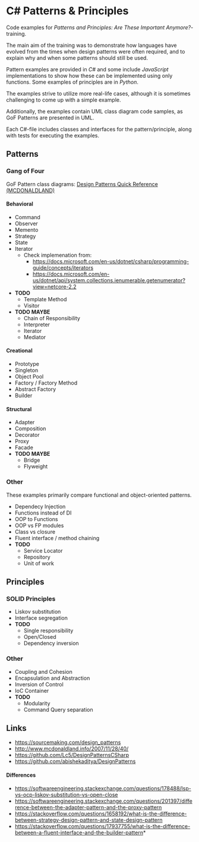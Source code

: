 # C# Patterns & Principles

Code examples for _Patterns and Principles: Are These Important Anymore?_-training.

The main aim of the training was to demonstrate how languages have evolved from the times when design patterns were often required, and to explain why and when some patterns should still be used.

Pattern examples are provided in _C#_ and some include _JavaScript_ implementations to show how these can be implemented using only functions. Some examples of principles are in _Python_.

The examples strive to utilize more real-life cases, although it is sometimes challenging to come up with a simple example.

Additionally, the examples contain UML class diagram code samples, as GoF Patterns are presented in UML.

Each C#-file includes classes and interfaces for the pattern/principle, along with tests for executing the examples.

## Patterns

### Gang of Four

GoF Pattern class diagrams: [Design Patterns Quick Reference (MCDONALDLAND)](http://www.mcdonaldland.info/2007/11/28/40/)

#### Behavioral

  * Command
  * Observer
  * Memento
  * Strategy
  * State
  * Iterator
    * Check implemenation from: 
      * https://docs.microsoft.com/en-us/dotnet/csharp/programming-guide/concepts/iterators
      * https://docs.microsoft.com/en-us/dotnet/api/system.collections.ienumerable.getenumerator?view=netcore-2.2    
  * __TODO__
    * Template Method
    * Visitor
  * __TODO MAYBE__
    * Chain of Responsibility
    * Interpreter
    * Iterator
    * Mediator

#### Creational

  * Prototype
  * Singleton
  * Object Pool
  * Factory / Factory Method
  * Abstract Factory
  * Builder

#### Structural

  * Adapter
  * Composition
  * Decorator
  * Proxy
  * Facade
  * __TODO MAYBE__
    * Bridge
    * Flyweight

### Other

These examples primarily compare functional and object-oriented patterns.

  * Dependecy Injection
  * Functions instead of DI
  * OOP to Functions
  * OOP vs FP modules
  * Class vs closure
  * Fluent interface / method chaining
  * __TODO__
	  * Service Locator
	  * Repository
      * Unit of work

## Principles

### SOLID Principles

  * Liskov substitution
  * Interface segregation
  * __TODO__
    * Single responsibility
    * Open/Closed
    * Dependency inversion

### Other
 
  * Coupling and Cohesion
  * Encapsulation and Abstraction
  * Inversion of Control
  * IoC Container
  * __TODO__
    * Modularity 
    * Command Query separation

## Links

* https://sourcemaking.com/design_patterns
* http://www.mcdonaldland.info/2007/11/28/40/
* https://github.com/Lc5/DesignPatternsCSharp
* https://github.com/abishekaditya/DesignPatterns

#### Differences

* https://softwareengineering.stackexchange.com/questions/178488/lsp-vs-ocp-liskov-substitution-vs-open-close
* https://softwareengineering.stackexchange.com/questions/201397/difference-between-the-adapter-pattern-and-the-proxy-pattern
* https://stackoverflow.com/questions/1658192/what-is-the-difference-between-strategy-design-pattern-and-state-design-pattern
 * https://stackoverflow.com/questions/17937755/what-is-the-difference-between-a-fluent-interface-and-the-builder-pattern*